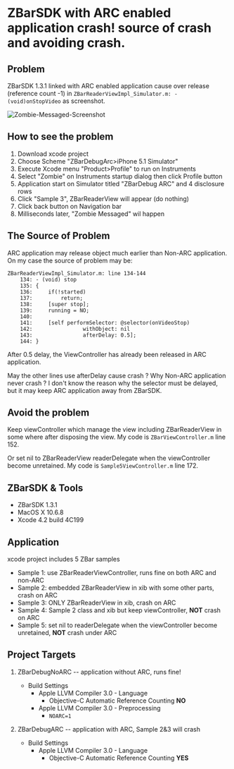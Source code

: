 # ZBarSDK with ARC enabled application crash! source of crash and avoiding crash.

## Problem
ZBarSDK 1.3.1 linked with ARC enabled application cause over release
(reference count -1) in `ZBarReaderViewImpl_Simulator.m: - (void)onStopVideo`
as screenshot.

![Zombie-Messaged-Screenshot](https://raw.github.com/sugarwaterbros/ZBarDebug/master/Zombie-Messaged.png)


## How to see the problem
1. Download xcode project
2. Choose Scheme "ZBarDebugArc>iPhone 5.1 Simulator"
3. Execute Xcode menu "Product>Profile" to run on Instruments
4. Select "Zombie" on Instruments startup dialog then click Profile button
5. Application start on Simulator titled "ZBarDebug ARC" and 4 disclosure rows
6. Click "Sample 3", ZBarReaderView  will appear (do nothing)
7. Click back button on Navigation bar
8. Milliseconds later, "Zombie Messaged" wil happen


## The Source of Problem 
ARC application may release object much earlier than Non-ARC application.
On my case the source of problem may be: 
 
    ZBarReaderViewImpl_Simulator.m: line 134-144 
        134: - (void) stop 
        135: { 
        136:     if(!started) 
        137:         return; 
        138:     [super stop]; 
        139:     running = NO; 
        140: 
        141:     [self performSelector: @selector(onVideoStop) 
        142:                withObject: nil 
        143:                afterDelay: 0.5]; 
        144: } 
 
After 0.5 delay, the ViewController has already been released in ARC application.

May the other lines use afterDelay cause crash ?
Why Non-ARC application never crash ?
I don't know the reason why the selector must be delayed,
but it may keep ARC application away from ZBarSDK.


## Avoid the problem
Keep viewController which manage the view including ZBarReaderView in some where after disposing the view. My code is `ZBarViewController.m` line 152.


Or set nil to ZBarReaderView readerDelegate when the viewController become unretained.
My code is `Sample5ViewController.m` line 172.


## ZBarSDK & Tools
* ZBarSDK 1.3.1
* MacOS X 10.6.8
* Xcode 4.2 build 4C199


## Application
xcode project includes 5 ZBar samples

* Sample 1: use ZBarReaderViewController, runs fine on both ARC and non-ARC
* Sample 2: embedded ZBarReaderView in xib with some other parts, crash on ARC
* Sample 3: ONLY ZBarReaderView in xib, crash on ARC
* Sample 4: Sample 2 class and xib but keep viewController, **NOT** crash on ARC
* Sample 5: set nil to readerDelegate when the viewController become unretained, **NOT** crash under ARC


## Project Targets
1. ZBarDebugNoARC -- application without ARC, runs fine!
    - Build Settings
        - Apple LLVM Compiler 3.0 - Language
            - Objective-C Automatic Reference Counting **NO**
        - Apple LLVM Compiler 3.0 - Preprocessing
            - ```NOARC=1```

2. ZBarDebugARC -- application with ARC, Sample 2&3 will crash
    - Build Settings
        - Apple LLVM Compiler 3.0 - Language
            - Objective-C Automatic Reference Counting **YES**

